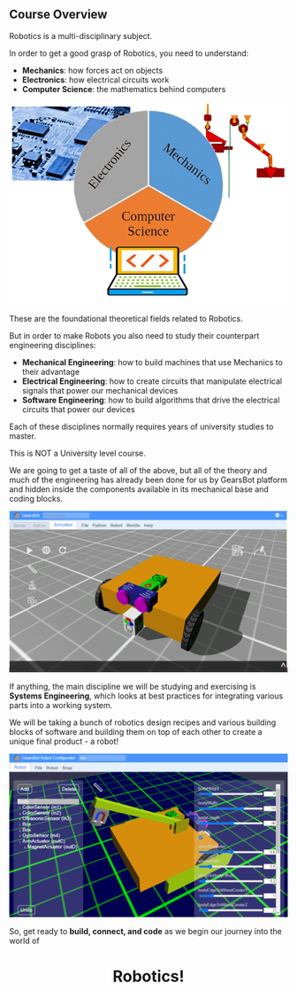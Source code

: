 Course Overview
---

Robotics is a multi-disciplinary subject.

In order to get a good grasp of Robotics, you need to understand:

- **Mechanics**: how forces act on objects
- **Electronics**: how electrical circuits work
- **Computer Science**: the mathematics behind computers

![](images/robotics.jpg)

These are the foundational theoretical fields related to Robotics.

But in order to make Robots you also need to study their counterpart engineering disciplines:

- **Mechanical Engineering**: how to build machines that use Mechanics to their advantage
- **Electrical Engineering**: how to create circuits that manipulate electrical signals that power our mechanical devices
- **Software Engineering**: how to build algorithms that drive the electrical circuits that power our devices

Each of these disciplines normally requires years of university studies to master.  

This is NOT a University level course.

We are going to get a taste of all of the above, but all of the theory and much of the engineering has already been done for us by GearsBot platform and hidden inside the components available in its mechanical base and coding blocks.

![](images/gearsbot.png)

If anything, the main discipline we will be studying and exercising is **Systems Engineering**, which looks at best practices for integrating various parts into a working system.

We will be taking a bunch of robotics design recipes and various building blocks of software and building them on top of each other to create a unique final product - a robot!

![](images/gearsbot_configurator.png)

So, get ready to **build, connect, and code** as we begin our journey into the world of 

<center><h1>Robotics!</h1></center>